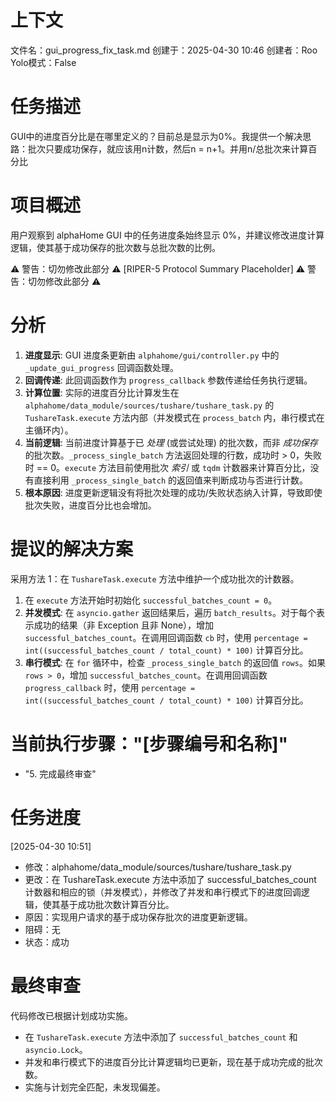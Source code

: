 # 上下文
文件名：gui_progress_fix_task.md
创建于：2025-04-30 10:46
创建者：Roo
Yolo模式：False

# 任务描述
GUI中的进度百分比是在哪里定义的？目前总是显示为0%。我提供一个解决思路：批次只要成功保存，就应该用n计数，然后n = n+1。并用n/总批次来计算百分比

# 项目概述
用户观察到 alphaHome GUI 中的任务进度条始终显示 0%，并建议修改进度计算逻辑，使其基于成功保存的批次数与总批次数的比例。

⚠️ 警告：切勿修改此部分 ⚠️
[RIPER-5 Protocol Summary Placeholder]
⚠️ 警告：切勿修改此部分 ⚠️

# 分析
1.  **进度显示**: GUI 进度条更新由 `alphahome/gui/controller.py` 中的 `_update_gui_progress` 回调函数处理。
2.  **回调传递**: 此回调函数作为 `progress_callback` 参数传递给任务执行逻辑。
3.  **计算位置**: 实际的进度百分比计算发生在 `alphahome/data_module/sources/tushare/tushare_task.py` 的 `TushareTask.execute` 方法内部（并发模式在 `process_batch` 内，串行模式在主循环内）。
4.  **当前逻辑**: 当前进度计算基于已 *处理* (或尝试处理) 的批次数，而非 *成功保存* 的批次数。`_process_single_batch` 方法返回处理的行数，成功时 > 0，失败时 == 0。`execute` 方法目前使用批次 *索引* 或 `tqdm` 计数器来计算百分比，没有直接利用 `_process_single_batch` 的返回值来判断成功与否进行计数。
5.  **根本原因**: 进度更新逻辑没有将批次处理的成功/失败状态纳入计算，导致即使批次失败，进度百分比也会增加。

# 提议的解决方案
采用方法 1：在 `TushareTask.execute` 方法中维护一个成功批次的计数器。
1.  在 `execute` 方法开始时初始化 `successful_batches_count = 0`。
2.  **并发模式**: 在 `asyncio.gather` 返回结果后，遍历 `batch_results`。对于每个表示成功的结果（非 Exception 且非 None），增加 `successful_batches_count`。在调用回调函数 `cb` 时，使用 `percentage = int((successful_batches_count / total_count) * 100)` 计算百分比。
3.  **串行模式**: 在 `for` 循环中，检查 `_process_single_batch` 的返回值 `rows`。如果 `rows > 0`，增加 `successful_batches_count`。在调用回调函数 `progress_callback` 时，使用 `percentage = int((successful_batches_count / total_count) * 100)` 计算百分比。

# 当前执行步骤："[步骤编号和名称]"
- "5. 完成最终审查"

# 任务进度
[2025-04-30 10:51]
- 修改：alphahome/data_module/sources/tushare/tushare_task.py
- 更改：在 TushareTask.execute 方法中添加了 successful_batches_count 计数器和相应的锁（并发模式），并修改了并发和串行模式下的进度回调逻辑，使其基于成功批次数计算百分比。
- 原因：实现用户请求的基于成功保存批次的进度更新逻辑。
- 阻碍：无
- 状态：成功

# 最终审查
代码修改已根据计划成功实施。
- 在 `TushareTask.execute` 方法中添加了 `successful_batches_count` 和 `asyncio.Lock`。
- 并发和串行模式下的进度百分比计算逻辑均已更新，现在基于成功完成的批次数。
- 实施与计划完全匹配，未发现偏差。